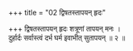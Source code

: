 +++
title = "02 द्विषतस्तापयन् हृदः"

+++
द्विषतस्तापयन् हृदः शत्रूणां तापयन् मनः ।  
दुर्हार्दः सर्वास्त्वं दर्भ घर्म इवाभीत् सुतापयन् ॥ २ ॥